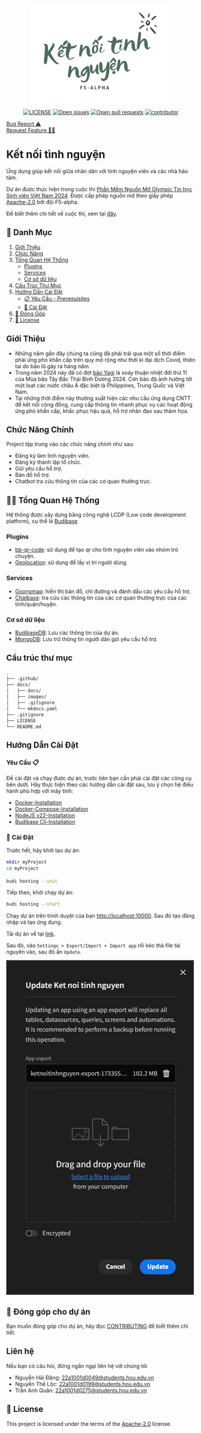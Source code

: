 <p align="center">
    <img src="./docs/images/ketnoitinhnguyen.png">
</p>

<p align="center">
  <a href="https://github.com/NHD04072004/ketnoitinhnguyen/blob/master/LICENSE"><img
    src="https://img.shields.io/github/license/NHD04072004/ketnoitinhnguyen.svg"
    alt="LICENSE"
  /></a>
  <a href="https://github.com/NHD04072004/ketnoitinhnguyen/issues"><img
    src="https://img.shields.io/github/issues/NHD04072004/ketnoitinhnguyen.svg"
    alt="Open issues"
  /></a>
  <a href="https://github.com/NHD04072004/ketnoitinhnguyen/pulls"><img
    src="https://img.shields.io/github/issues-pr/NHD04072004/ketnoitinhnguyen.svg"
    alt="Open pull requests"
  /></a>
  <a href="https://github.com/NHD04072004/ketnoitinhnguyen/graphs/contributors"><img
    src="https://img.shields.io/github/contributors/NHD04072004/ketnoitinhnguyen.svg"
    alt="contributor"
  /></a>
</p>


<a href="https://github.com/NHD04072004/ketnoitinhnguyen/issues/new?assignees=&labels=&projects=&template=bug_report.md&title=%F0%9F%90%9B+Bug+Report%3A+">Bug Report ⚠️
</a><br>
<a href="https://github.com/NHD04072004/ketnoitinhnguyen/issues/new?assignees=&labels=&projects=&template=feature_request.md&title=RequestFeature:">Request Feature 👩‍💻</a>

# Kết nối tình nguyện

Ứng dụng giúp kết nối giữa nhân dân với tình nguyện viên và các nhà hảo tâm.

Dự án được thực hiện trong cuộc thi [Phần Mềm Nguồn Mở Olympic Tin học Sinh viên Việt Nam 2024](https://www.olp.vn/procon-pmmn/ph%E1%BA%A7n-m%E1%BB%81m-ngu%E1%BB%93n-m%E1%BB%9F). Được cấp phép nguồn mở theo giấy phép [Apache-2.0](https://www.apache.org/licenses/LICENSE-2.0) bởi đội F5-alpha.

Để biết thêm chi tiết về cuộc thi, xem tại [đây](https://vfossa.vn/tin-tuc/cong-bo-de-thi-noi-dung-phan-mem-nguon-mo-olympic-tin-hoc-sinh-vien-viet-nam-2024-727.html).


## 🔎 Danh Mục
1. [Giới Thiệu](#Giới-Thiệu)
2. [Chức Năng](#chức-năng-chính)
3. [Tổng Quan Hệ Thống](#👩‍💻-tổng-quan-hệ-thống)
    - [Plugins](#plugins)
    - [Services](#services)
    - [Cơ sở dữ liệu](#cơ-sở-dữ-liệu)
4. [Cấu Trúc Thư Mục](#cấu-trúc-thư-mục)
5. [Hướng Dẫn Cài Đặt](#hướng-dẫn-cài-đặt)
    - [📋 Yêu Cầu - Prerequisites](#yêu-cầu-)
    - [🔨 Cài Đặt](#-cài-đặt)
6. [🙌 Đóng Góp](#🙌-đóng-góp-cho-dự-án)
7. [📝 License](#📝-license)

## Giới Thiệu

- Những năm gần đây chúng ta cũng đã phải trải qua một số thời điểm phải ứng phó khẩn cấp trên quy mô rộng như thời kì đại dịch Covid, thiên tai do bão lũ gây ra hàng năm.
- Trong năm 2024 này đã có đợt [bão Yagi](https://vi.wikipedia.org/wiki/B%C3%A3o_Yagi_(2024)) là xoáy thuận nhiệt đới thứ 11 của Mùa bão Tây Bắc Thái Bình Dương 2024. Cơn bão đã ảnh hưởng tới một loạt các nước châu Á đặc biệt là Philippines, Trung Quốc và Việt Nam.
- Tại những thời điểm này thường xuất hiện các nhu cầu ứng dụng CNTT để kết nối cộng đồng, cung cấp thông tin nhanh phục vụ các hoạt động ứng phó khẩn cấp, khắc phục hậu quả, hỗ trợ nhân đạo sau thảm họa.

## Chức Năng Chính

Project tập trung vào các chức năng chính như sau:

- Đăng ký làm tình nguyện viên.
- Đăng ký thành lập tổ chức.
- Gửi yêu cầu hỗ trợ.
- Bản đồ hỗ trợ.
- Chatbot tra cứu thông tin của các cơ quan thường trực.

## 👩‍💻 Tổng Quan Hệ Thống

Hệ thống được xây dựng bằng công nghệ LCDP (Low code development platform), cụ thể là [Budibase](https://budibase.com/)

### Plugins

- [bb-qr-code](https://github.com/rosnerdev/bb-qr-code): sử dụng để tạo qr cho tình nguyện viên vào nhóm trò chuyện.
- [Geolocation](https://github.com/andz-bb/budibase-component-geolocation): sử dụng để lấy vị trí người dùng.

### Services

- [Goongmap](https://github.com/NHD04072004/ketnoitinhnguyen/tree/goong-map-org): hiển thị bản đồ, chỉ đường và đánh dấu các yêu cầu hỗ trợ.
- [Chatbase](https://www.chatbase.co/): tra cứu các thông tin của các cơ quan thường trực của các tỉnh/quận/huyện.

### Cơ sở dữ liệu

- [BudibaseDB](https://docs.budibase.com/docs/budibasedb): Lưu các thông tin của dự án.
- [MongoDB](https://www.mongodb.com/): Lưu trữ thông tin người dân gửi yêu cầu hỗ trợ.

## Cấu trúc thư mục

```
.
├── .github/
├── docs/
│   ├── docs/
│   ├── images/
│   ├── .gitignore
│   └── mkdocs.yaml
├── .gitignore
├── LICENSE
└── README.md
```

## Hướng Dẫn Cài Đặt

### Yêu Cầu 📋

Để cài đặt và chạy được dự án, trước tiên bạn cần phải cài đặt các công cụ bên dưới. Hãy thực hiện theo các hướng dẫn cài đặt sau, lưu ý chọn hệ điều hành phù hợp với máy tính:

-   [Docker-Installation](https://docs.docker.com/get-docker/)
-   [Docker-Compose-Installation](https://docs.docker.com/compose/install/)
-   [NodeJS v22-Installation](https://nodejs.org/en/download/)
-   [Budibase Cli-Installation](https://docs.budibase.com/docs/budibase-cli-setup)

### 🔨 Cài Đặt

Trước hết, hãy khởi tạo dự án:

```bash
mkdir myProject
cd myProject

budi hosting --init
```

Tiếp theo, khởi chạy dự án:

```bash
budi hosting --start
```

Chạy dự án trên trình duyệt của bạn [http://localhost:10000](http://localhost:10000). Sau đó tạo đăng nhập và tạo ứng dụng.

Tải dự án về tại [link](https://github.com/NHD04072004/ketnoitinhnguyen/releases/download/v1.0/ketnoitinhnguyen-export-1733657110017.tar.gz).

Sau đó, vào `Settings > Export/Import > Import app` rồi kéo thả file tài nguyên vào, sau đó ấn `Update`.

![](/docs/images/import-app.png)

## 🙌 Đóng góp cho dự án

Bạn muốn đóng góp cho dự án, hãy đọc [CONTRIBUTING](.github/CONTRIBUTING.md) để biết thêm chi tiết.

## Liên hệ

Nếu bạn có câu hỏi, đừng ngần ngại liên hệ với chúng tôi

- Nguyễn Hải Đăng: 22a1001d0049@students.hou.edu.vn
- Nguyễn Thế Lộc: 22a1001d0199@students.hou.edu.vn
- Trần Anh Quân: 22a1001d0275@students.hou.edu.vn

## 📝 License

This project is licensed under the terms of the [Apache-2.0](LICENSE) license.
